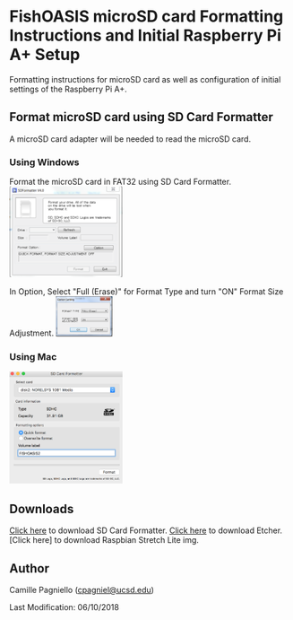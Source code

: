 # FishOASIS microSD card Formatting Instructions and Initial Raspberry Pi A+ Setup
Formatting instructions for microSD card as well as configuration of initial settings of the Raspberry Pi A+.

## Format microSD card using SD Card Formatter
A microSD card adapter will be needed to read the microSD card. 

### Using Windows
Format the microSD card in FAT32 using SD Card Formatter. 
<img src="/software/images/SD_Card_Formatter_Windows1.png" width="40%"> 

In Option, Select "Full (Erase)" for Format Type and turn "ON" Format Size Adjustment.
<img src="/software/images/SD_Card_Formatter_Windows2.png" width="20%">

### Using Mac

<img src="/software/images/SD_Card_Formatter_Mac.png" width="40%">

## Downloads

[Click here](https://www.sdcard.org/downloads/formatter_4/) to download SD Card Formatter. 
[Click here](https://etcher.io/) to download Etcher.
[Click here] to download Raspbian Stretch Lite img.

## Author
Camille Pagniello (cpagniel@ucsd.edu)

Last Modification: 06/10/2018
